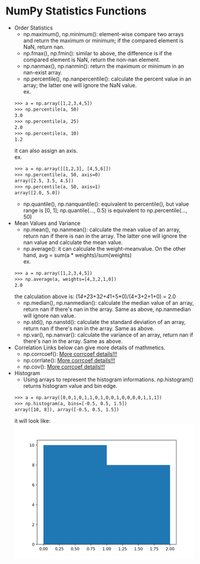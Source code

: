 # NumPy Statistics Functions
*	Order Statistics
	*	np.maximum(), np.minimum(): element-wise compare two arrays and return the maximum or minimum; if the compared element is NaN, return nan.
	*	np.fmax(), np.fmin(): similar to above, the difference is if the compared element is NaN, return the non-nan element.
	*	np.nanmax(), np.nanmin(): return the maximum or minimum in an nan-exist array.
	*	np.percentile(), np.nanpercentile(): calculate the percent value in an array; the latter one will ignore the NaN value.<br>
	ex.
	```
	>>> a = np.array([1,2,3,4,5])
	>>> np.percentile(a, 50)
	3.0
	>>> np.percentile(a, 25)
	2.0
	>>> np.percentile(a, 10)
	1.2
	```
	it can also assign an axis.<br>
	ex.
	```
	>>> a = np.array([[1,2,3], [4,5,6]])
	>>> np.percentile(a, 50, axis=0)
	array([2.5, 3.5, 4.5])
	>>> np.percentile(a, 50, axis=1)
	array([2.0, 5.0])
	```
	*	np.quantile(), np.nanquantile(): equivalent to percentile(), but value range is [0, 1]; np.quantile(..., 0.5) is equivalent to np.percentile(..., 50)
*	Mean Values and Variance
	*	np.mean(), np.nanmean(): calculate the mean value of an array, return nan if there is nan in the array. The latter one will ignore the nan value and calculate the mean value.
	*	np.average(): it can calculate the weight-meanvalue. On the other hand, avg = sum(a * weights)/sum(weights)<br>
	ex.
	```
	>>> a = np.array([1,2,3,4,5])
	>>> np.average(a, weights=[4,3,2,1,0])
	2.0
	```
	the calculation above is: (1*4+2*3+3*2+4*1+5*0)/(4+3+2+1+0) = 2.0
	*	np.median(), np.nanmedian(): calculate the median value of an array, return nan if there's nan in the array. Same as above, np.nanmedian will ignore nan value.
	*	np.std(), np.nanstd(): calculate the standard deviation of an array, return nan if there's nan in the array.  Same as above.
	*	np.var(), np.nanvar(): calculate the variance of an array, return nan if there's nan in the array. Same as above.
*	Correlation
	Links below can give more details of mathmetics.
	*	np.corrcoef(): [More corrcoef details!!!](https://numpy.org/doc/stable/reference/generated/numpy.corrcoef.html)
	*	np.corrlate(): [More corrcoef details!!!](https://numpy.org/doc/stable/reference/generated/numpy.corrcoef.html)
	*	np.cov(): [More corrcoef details!!!](https://numpy.org/doc/stable/reference/generated/numpy.cov.html)
*	Histogram
	*	Using arrays to represent the histogram informations. np.histogram() returns histogram value and bin edge.
	```
	>>> a = np.array([0,0,1,0,1,1,0,1,0,0,1,0,0,0,0,1,1,1])
	>>> np.histogram(a, bins=[-0.5, 0.5, 1.5])
	array([10, 8]), array([-0.5, 0.5, 1.5])
	```
	it will look like:
	![plot](Figure_1.png)
